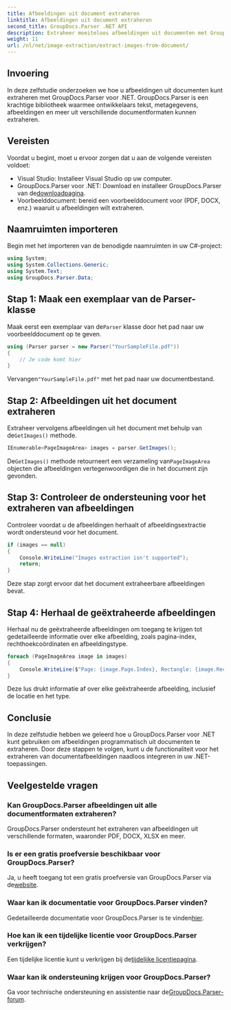 ```yaml
---
title: Afbeeldingen uit document extraheren
linktitle: Afbeeldingen uit document extraheren
second_title: GroupDocs.Parser .NET API
description: Extraheer moeiteloos afbeeldingen uit documenten met GroupDocs.Parser voor .NET. Uw documentverwerkingsmogelijkheden en het efficiënt stroomlijnen van beeldextractietaken.
weight: 11
url: /nl/net/image-extraction/extract-images-from-document/
---
```

## Invoering
In deze zelfstudie onderzoeken we hoe u afbeeldingen uit documenten kunt extraheren met GroupDocs.Parser voor .NET. GroupDocs.Parser is een krachtige bibliotheek waarmee ontwikkelaars tekst, metagegevens, afbeeldingen en meer uit verschillende documentformaten kunnen extraheren.
## Vereisten
Voordat u begint, moet u ervoor zorgen dat u aan de volgende vereisten voldoet:
- Visual Studio: Installeer Visual Studio op uw computer.
-  GroupDocs.Parser voor .NET: Download en installeer GroupDocs.Parser van de[downloadpagina](https://releases.groupdocs.com/parser/net/).
- Voorbeelddocument: bereid een voorbeelddocument voor (PDF, DOCX, enz.) waaruit u afbeeldingen wilt extraheren.

## Naamruimten importeren
Begin met het importeren van de benodigde naamruimten in uw C#-project:
```csharp
using System;
using System.Collections.Generic;
using System.Text;
using GroupDocs.Parser.Data;
```
## Stap 1: Maak een exemplaar van de Parser-klasse
 Maak eerst een exemplaar van de`Parser` klasse door het pad naar uw voorbeelddocument op te geven.
```csharp
using (Parser parser = new Parser("YourSampleFile.pdf"))
{
    // Je code komt hier
}
```
 Vervangen`"YourSampleFile.pdf"` met het pad naar uw documentbestand.
## Stap 2: Afbeeldingen uit het document extraheren
 Extraheer vervolgens afbeeldingen uit het document met behulp van de`GetImages()` methode.
```csharp
IEnumerable<PageImageArea> images = parser.GetImages();
```
 De`GetImages()` methode retourneert een verzameling van`PageImageArea` objecten die afbeeldingen vertegenwoordigen die in het document zijn gevonden.
## Stap 3: Controleer de ondersteuning voor het extraheren van afbeeldingen
Controleer voordat u de afbeeldingen herhaalt of afbeeldingsextractie wordt ondersteund voor het document.
```csharp
if (images == null)
{
    Console.WriteLine("Images extraction isn't supported");
    return;
}
```
Deze stap zorgt ervoor dat het document extraheerbare afbeeldingen bevat.
## Stap 4: Herhaal de geëxtraheerde afbeeldingen
Herhaal nu de geëxtraheerde afbeeldingen om toegang te krijgen tot gedetailleerde informatie over elke afbeelding, zoals pagina-index, rechthoekcoördinaten en afbeeldingstype.
```csharp
foreach (PageImageArea image in images)
{
    Console.WriteLine($"Page: {image.Page.Index}, Rectangle: {image.Rectangle}, Type: {image.FileType}");
}
```
Deze lus drukt informatie af over elke geëxtraheerde afbeelding, inclusief de locatie en het type.

## Conclusie
In deze zelfstudie hebben we geleerd hoe u GroupDocs.Parser voor .NET kunt gebruiken om afbeeldingen programmatisch uit documenten te extraheren. Door deze stappen te volgen, kunt u de functionaliteit voor het extraheren van documentafbeeldingen naadloos integreren in uw .NET-toepassingen.

## Veelgestelde vragen
### Kan GroupDocs.Parser afbeeldingen uit alle documentformaten extraheren?
GroupDocs.Parser ondersteunt het extraheren van afbeeldingen uit verschillende formaten, waaronder PDF, DOCX, XLSX en meer.
### Is er een gratis proefversie beschikbaar voor GroupDocs.Parser?
 Ja, u heeft toegang tot een gratis proefversie van GroupDocs.Parser via de[website](https://releases.groupdocs.com/).
### Waar kan ik documentatie voor GroupDocs.Parser vinden?
 Gedetailleerde documentatie voor GroupDocs.Parser is te vinden[hier](https://tutorials.groupdocs.com/parser/net/).
### Hoe kan ik een tijdelijke licentie voor GroupDocs.Parser verkrijgen?
 Een tijdelijke licentie kunt u verkrijgen bij de[tijdelijke licentiepagina](https://purchase.groupdocs.com/temporary-license/).
### Waar kan ik ondersteuning krijgen voor GroupDocs.Parser?
 Ga voor technische ondersteuning en assistentie naar de[GroupDocs.Parser-forum](https://forum.groupdocs.com/c/parser/17).